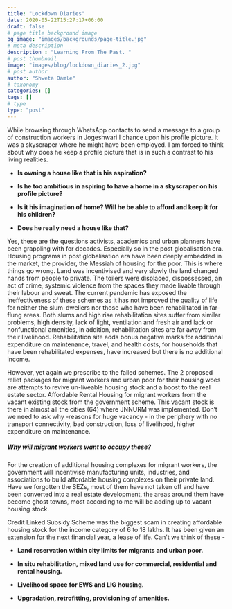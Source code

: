 ```yaml
---
title: "Lockdown Diaries"
date: 2020-05-22T15:27:17+06:00
draft: false
# page title background image
bg_image: "images/backgrounds/page-title.jpg"
# meta description
description : "Learning From The Past. "
# post thumbnail
image: "images/blog/lockdown_diaries_2.jpg"
# post author
author: "Shweta Damle"
# taxonomy
categories: []
tags: []
# type
type: "post"
---
```


While browsing through WhatsApp contacts to send a message to a group of construction workers in
Jogeshwari I chance upon his profile picture.  It was a skyscraper where he might have been
employed. I am forced to think about why does he keep a profile picture that is in such a contrast
to his living realities.

* **Is owning a house like that is his aspiration?**

* **Is he too ambitious in aspiring to have a home in a skyscraper on his profile picture?**

* **Is it his imagination of home? Will he be able to afford and keep it for his children?**

* **Does he really need a house like that?**

Yes, these are the questions activists, academics and urban planners have been grappling with for
decades.  Especially so in the post globalisation era.  Housing programs in post globalisation era
have been deeply embedded in the market, the provider, the Messiah of housing for the poor. This is
where things go wrong. Land was incentivised and very slowly the land changed hands from people to
private.  The toilers were displaced, dispossessed, an act of crime, systemic violence from the
spaces they made livable through their labour and sweat.  The current pandemic has exposed the
ineffectiveness of these schemes as it has not improved the quality of life for neither the
slum-dwellers nor those who have been rehabilitated in far-flung areas. Both slums and high rise
rehabilitation sites suffer from similar problems, high density, lack of light, ventilation and
fresh air and lack or nonfunctional amenities, in addition, rehabilitation sites are far away from
their livelihood. Rehabilitation site adds bonus negative marks for additional expenditure on
maintenance, travel, and health costs, for households that have been rehabilitated expenses, have
increased but there is no additional income.

However, yet again we prescribe to the failed schemes. The 2 proposed relief packages for migrant workers and urban poor for their housing woes are
attempts to revive un-liveable housing stock and a boost to the real estate sector. Affordable
Rental Housing for migrant workers from the vacant existing stock from the government scheme. This
vacant stock is there in almost all the cities (64) where JNNURM was implemented. Don’t we need to
ask why -reasons for huge vacancy - in the periphery with no transport connectivity, bad
construction, loss of livelihood, higher expenditure on maintenance.

##### Why will migrant workers want to occupy these?
For the creation of additional housing complexes for migrant workers, the government will incentivise manufacturing units, industries,
and associations to build affordable housing complexes on their private land. Have we forgotten the SEZs, most of them have not taken off
and have been converted into a real estate development, the areas around them have become ghost towns, most according to me will be adding up to vacant housing stock.

Credit Linked Subsidy Scheme was the biggest scam in creating affordable housing stock for the income category of 6 to 18 lakhs. It has been given an extension for the next financial year, a lease of life.
Can't we think of these -

- **Land reservation within city limits for migrants and urban poor.**

- **In situ rehabilitation, mixed land use for commercial, residential and rental housing.**

- **Livelihood space for EWS and LIG housing.**

- **Upgradation, retrofitting, provisioning of amenities.**
